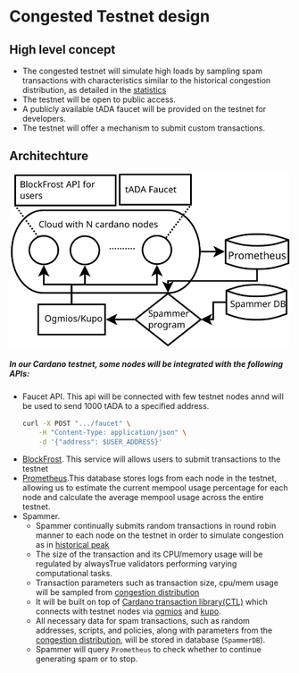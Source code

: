 # Congested Testnet design 

## High level concept
- The congested testnet will simulate high loads by sampling spam transactions with characteristics similar to the historical congestion distribution, as detailed in the [statistics](./congestion-statistics.md)
- The testnet will be open to public access.
- A publicly available tADA faucet will be provided on the testnet for developers.
- The testnet will offer a mechanism to submit custom transactions.

## Architechture
<p align="center">
  <img src="./imgs/design.svg"/>
</p>

##### In our Cardano testnet, some nodes will be integrated with the following APIs:
 - Faucet API. This api will be connected with few testnet nodes annd will be used to send 1000 tADA to a specified address.      
     ```bash
    curl -X POST ".../faucet" \
         -H "Content-Type: application/json" \
         -d '{"address": $USER_ADDRESS}'
     ```
 - [BlockFrost](https://github.com/blockfrost/blockfrost-backend-ryo). This service will allows users to submit transactions to the testnet 
 - [Prometheus](https://prometheus.io/).This database stores logs from each node in the testnet, allowing us to estimate the current mempool usage percentage for each node and calculate the average mempool usage across the entire testnet. 
 - Spammer.   
    - Spammer continually submits random transactions in round robin manner to each node on the testnet in order to simulate congestion as in [historical peak](./congestion-statistics.md) 
    - The size of the transaction and its CPU/memory usage will be regulated by alwaysTrue validators performing varying computational tasks.
    - Transaction parameters such as transaction size, cpu/mem usage will be sampled from [congestion distribution](./congestion-statistics.md) 
    - It will be built on top of [Cardano transaction library(CTL)](https://github.com/Plutonomicon/cardano-transaction-lib) which connects with testnet nodes via [ogmios](https://github.com/CardanoSolutions/ogmios) and [kupo](https://github.com/CardanoSolutions/kupo). 
    - All necessary data for spam transactions, such as random addresses, scripts, and policies, along with parameters from the [congestion distribution](./congestion-statistics.md), will be stored in database (`SpammerDB`).
    - Spammer will query `Prometheus` to check whether to continue generating spam or to stop.
        


